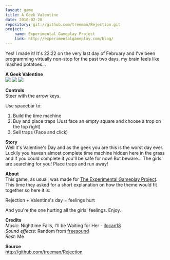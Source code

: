 ```yaml
---
layout: game
title: A Geek Valentine
date: 2010-02-28
repository: git://github.com/treeman/Rejection.git
project:
    name: Experimental Gameplay Project
    link: http://experimentalgameplay.com/blog/
---
```


Yes! I made it! It's 22:22 on the very last day of February and I've been programming virtually non-stop for the past two days, my brain feels like mashed potatoes...

**A Geek Valentine**   
![](/media/images/thumbs/geek1.png) ![](/media/images/thumbs/geek2.png) ![](/media/images/thumbs/geek3.png)

**Controls**   
Steer with the arrow keys.

Use spacebar to:   
1. Build the time machine   
2. Buy and place traps (Just face an empty square and choose a trop on the top right)   
3. Sell traps (Face and click)

**Story**   
Well it's Valentine's Day and as the geek you are this is the worst day ever. Luckily you havean almost complete time machine hidden here in the grass and if you could complete it you'll be safe for now! But beware... The girls are searching for you! Place traps and run away!

**About**   
This game, as usual, was made for [The Experimental Gameplay Project](http://experimentalgameplay.com/blog/). This time they asked for a short explanation on how the theme would fit together so here it is:

Rejection + Valentine's day = feelings hurt

And you're the one hurting all the girls' feelings. Enjoy.

**Credits**   
*Music*: Nighttime Falls, I'll be Waiting for Her - [ilocan18](http://8bitcollective.com/members/ilocan18/)   
*Sound effects:* Random from [freesound](http://www.freesound.org/)   
*Rest:* Me

**Source**   
<http://github.com/treeman/Rejection>
